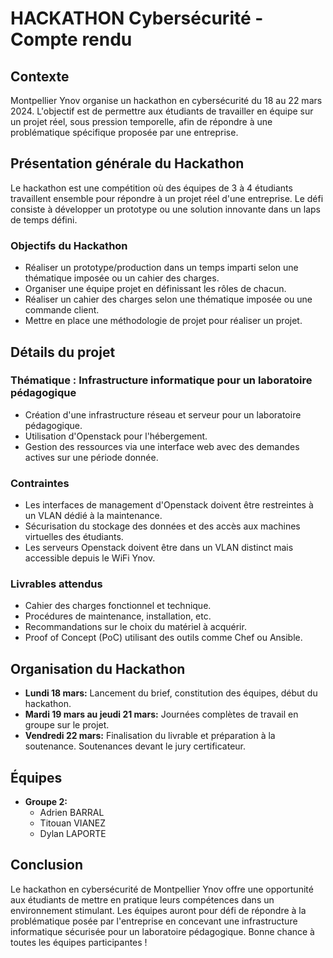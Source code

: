 # HACKATHON Cybersécurité - Compte rendu

## Contexte
Montpellier Ynov organise un hackathon en cybersécurité du 18 au 22 mars 2024. L'objectif est de permettre aux étudiants de travailler en équipe sur un projet réel, sous pression temporelle, afin de répondre à une problématique spécifique proposée par une entreprise.

## Présentation générale du Hackathon
Le hackathon est une compétition où des équipes de 3 à 4 étudiants travaillent ensemble pour répondre à un projet réel d'une entreprise. Le défi consiste à développer un prototype ou une solution innovante dans un laps de temps défini.

### Objectifs du Hackathon
- Réaliser un prototype/production dans un temps imparti selon une thématique imposée ou un cahier des charges.
- Organiser une équipe projet en définissant les rôles de chacun.
- Réaliser un cahier des charges selon une thématique imposée ou une commande client.
- Mettre en place une méthodologie de projet pour réaliser un projet.

## Détails du projet
### Thématique : Infrastructure informatique pour un laboratoire pédagogique
- Création d'une infrastructure réseau et serveur pour un laboratoire pédagogique.
- Utilisation d'Openstack pour l'hébergement.
- Gestion des ressources via une interface web avec des demandes actives sur une période donnée.

### Contraintes
- Les interfaces de management d'Openstack doivent être restreintes à un VLAN dédié à la maintenance.
- Sécurisation du stockage des données et des accès aux machines virtuelles des étudiants.
- Les serveurs Openstack doivent être dans un VLAN distinct mais accessible depuis le WiFi Ynov.

### Livrables attendus
- Cahier des charges fonctionnel et technique.
- Procédures de maintenance, installation, etc.
- Recommandations sur le choix du matériel à acquérir.
- Proof of Concept (PoC) utilisant des outils comme Chef ou Ansible.

## Organisation du Hackathon
- **Lundi 18 mars:** Lancement du brief, constitution des équipes, début du hackathon.
- **Mardi 19 mars au jeudi 21 mars:** Journées complètes de travail en groupe sur le projet.
- **Vendredi 22 mars:** Finalisation du livrable et préparation à la soutenance. Soutenances devant le jury certificateur.

## Équipes
- **Groupe 2:**
  - Adrien BARRAL
  - Titouan VIANEZ
  - Dylan LAPORTE 

## Conclusion
Le hackathon en cybersécurité de Montpellier Ynov offre une opportunité aux étudiants de mettre en pratique leurs compétences dans un environnement stimulant. Les équipes auront pour défi de répondre à la problématique posée par l'entreprise en concevant une infrastructure informatique sécurisée pour un laboratoire pédagogique. Bonne chance à toutes les équipes participantes !
